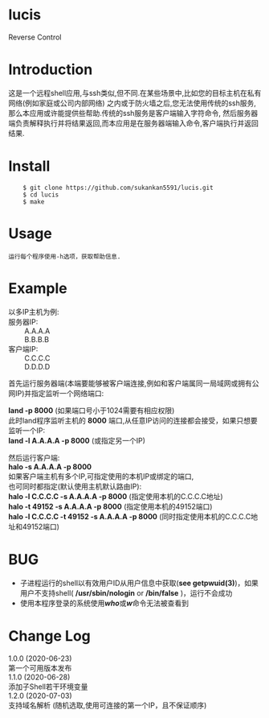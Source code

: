 # lucis
Reverse Control

# Introduction
这是一个远程shell应用,与ssh类似,但不同.在某些场景中,比如您的目标主机在私有网络(例如家庭或公司内部网络)
之内或于防火墙之后,您无法使用传统的ssh服务,那么本应用或许能提供些帮助.传统的ssh服务是客户端输入字符命令,
然后服务器端负责解释执行并将结果返回,而本应用是在服务器端输入命令,客户端执行并返回结果.

# Install 
```
    $ git clone https://github.com/sukankan5591/lucis.git
    $ cd lucis
    $ make
```

# Usage
    运行每个程序使用-h选项，获取帮助信息.

# Example
以多IP主机为例:  
服务器IP:  
&emsp;&emsp; A.A.A.A  
&emsp;&emsp; B.B.B.B  
客户端IP:  
&emsp;&emsp; C.C.C.C  
&emsp;&emsp; D.D.D.D  

首先运行服务器端(本端要能够被客户端连接,例如和客户端属同一局域网或拥有公网IP)并指定监听一个网络端口:

**land -p 8000**  (如果端口号小于1024需要有相应权限)  
此时land程序监听主机的 **8000** 端口,从任意IP访问的连接都会接受，如果只想要监听一个IP:  
**land -l A.A.A.A -p 8000**  (或指定另一个IP)  

然后运行客户端:  
**halo -s A.A.A.A -p 8000**  
如果客户端主机有多个IP,可指定使用的本机IP或绑定的端口,  
也可同时都指定(默认使用主机默认路由IP):  
**halo -l C.C.C.C -s A.A.A.A -p 8000**    (指定使用本机的C.C.C.C地址)  
**halo -t 49152   -s A.A.A.A -p 8000**    (指定使用本机的49152端口)  
**halo -l C.C.C.C -t 49152 -s A.A.A.A -p 8000**   (同时指定使用本机的C.C.C.C地址和49152端口)  

# BUG
+ 子进程运行的shell以有效用户ID从用户信息中获取(**see getpwuid(3)**)，如果用户不支持shell( **/usr/sbin/nologin** or **/bin/false** )，运行不会成功  
+ 使用本程序登录的系统使用***who***或***w***命令无法被查看到  

# Change Log
1.0.0  (2020-06-23)  
第一个可用版本发布   
1.1.0  (2020-06-28)  
添加子Shell若干环境变量  
1.2.0  (2020-07-03)  
支持域名解析 (随机选取,使用可连接的第一个IP，且不保证顺序)   
